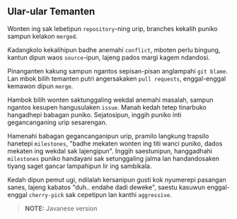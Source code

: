 ## Ular-ular Temanten

Wonten ing sak lebetipun `repository`-ning urip, branches kekalih puniko sampun kelakon `merged`.

Kadangkolo kekalihipun badhe anemahi `conflict`, mboten perlu bingung, kantun dipun waos `source`-ipun, lajeng pados margi kagem ndandosi.

Pinanganten kakung sampun ngantos sepisan-pisan anglampahi `git blame`.
Lan mbok bilih temanten putri angersakaken `pull requests`, enggal-enggal kemawon dipun `merge`.

Hambok bilih wonten saktunggaling wekdal anemahi masalah, sampun ngantos kesupen hangusulaken `issue`. Manah kedah tetep tinarbuko hangadhepi babagan puniko. Sejatosipun, inggih puniko inti gegancanganing urip sesarengan.

Hamenahi babagan gegancanganipun urip, pramilo langkung trapsilo hanetepi `milestones`, "badhe mekaten wonten ing titi wanci puniko, dados mekaten ing wekdal sak lajengipun". Inggih saestunipun, hanggadhahi `milestones` puniko handayani sak setunggaling jalma lan handandosaken tiyang saget gancar lampahipun lir ing sambikala.

Kedah dipun pemut ugi, ndilalah kersanipun gusti kok nyumerepi pasangan sanes, lajeng kabatos "duh.. endahe dadi deweke", saestu kasuwun enggal-enggal `cherry-pick` sak cepetipun lan kanthi `aggressive`.

> **NOTE:** Javanese version